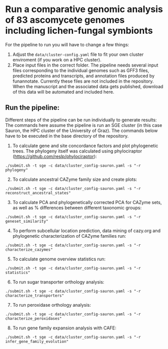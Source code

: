 # Run a comparative genomic analysis of 83 ascomycete genomes including lichen-fungal symbionts

For the pipeline to run you will have to change a few things:

1. Adjust the `data/cluster-config.yaml` file to fit your own cluster enviroment (if you work on a HPC cluster).
3. Place input files in the correct folder. The pipeline needs several input files corresponding to the individual genomes such as GFF3 files, predicted proteins and transcripts, and annotation files produced by funannotate. Currently these files are not included in the repository. When the manuscript and the associated data gets published, download of this data will be automated and included here. 

## Run the pipeline:

Different steps of the pipeline can be run individually to generate results:
The commands here assume the pipeline is run an SGE cluster (in this case Sauron, the HPC cluster of the University of Graz). The commands below have to be executed in the base directory of the repository.

1. To calculate gene and site concordance factors and plot phylogenetic trees. The phylogeny itself was calculated using phylociraptor (https://github.com/reslp/phylociraptor):
	
```
./submit.sh -t sge -c data/cluster_config-sauron.yaml -s "-r phylogeny"
```

2. To calculate ancestral CAZyme family size and create plots:

```
./submit.sh -t sge -c data/cluster_config-sauron.yaml -s "-r reconstruct_ancestral_states"
```

3. To calculate PCA and phylogenetically corrected PCA for CAZyme sets, as well as % differences between different taxonomic groups:

```
./submit.sh -t sge -c data/cluster_config-sauron.yaml -s "-r geneset_similarity"
```

4. To perform subcellular location prediction, data mining of cazy.org and phylogenetic characterization of CAZyme families run: 

```
./submit.sh -t sge -c data/cluster_config-sauron.yaml -s "-r characterize_cazymes"
```

5. To calculate genome overview statistics run:

```
./submit.sh -t sge -c data/cluster_config-sauron.yaml -s "-r statistics"
```

6. To run sugar transporter orthology analysis:

```
./submit.sh -t sge -c data/cluster_config-sauron.yaml -s "-r characterize_transporters"
```

7. To run peroxidase orthology analysis:
```
./submit.sh -t sge -c data/cluster_config-sauron.yaml -s "-r characterize_peroxidases"
```

8. To run gene family expansion analysis with CAFE:

```
./submit.sh -t sge -c data/cluster_config-sauron.yaml -s "-r infer_gene_family_evolution"
```




 
